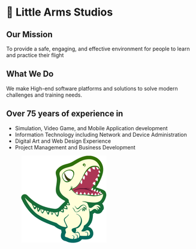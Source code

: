 # 🦖 Little Arms Studios

## Our Mission

To provide a safe, engaging, and effective environment for people to learn and practice their flight

## What We Do

We make High-end software platforms and solutions to solve modern challenges and training needs.

## Over 75 years of experience in

* Simulation, Video Game, and Mobile Application development
* Information Technology including Network and Device Administration
* Digital Art and Web Design Experience
* Project Management and Business Development

<figure><img src="../.gitbook/assets/logo_toothy_v2.svg" alt=""><figcaption></figcaption></figure>
